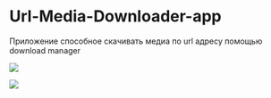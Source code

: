 # Url-Media-Downloader-app
Приложение способное скачивать медиа по url адресу  помощью download manager

![](screen1.jpg)

![](screen2.jpg)